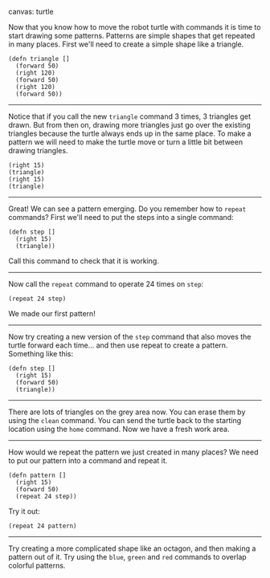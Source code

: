 canvas: turtle

Now that you know how to move the robot turtle with commands
it is time to start drawing some patterns.
Patterns are simple shapes that get repeated in many places.
First we'll need to create a simple shape like a triangle.

    (defn triangle []
      (forward 50)
      (right 120)
      (forward 50)
      (right 120)
      (forward 50))

---

Notice that if you call the new `triangle` command 3 times,
3 triangles get drawn.
But from then on, drawing more triangles just go over the
existing triangles because the turtle always ends up in the same place.
To make a pattern we will need to make the turtle move or turn a little bit
between drawing triangles.

    (right 15)
    (triangle)
    (right 15)
    (triangle)
    
---

Great! We can see a pattern emerging.
Do you remember how to `repeat` commands?
First we'll need to put the steps into a single command:

    (defn step []
      (right 15)
      (triangle))
      
Call this command to check that it is working.
      
---

Now call the `repeat` command to operate 24 times on `step`:

    (repeat 24 step)
    
We made our first pattern!

---

Now try creating a new version of the `step` command that
also moves the turtle forward each time...
and then use repeat to create a pattern.
Something like this:

    (defn step []
      (right 15)
      (forward 50)
      (triangle))
      
---

There are lots of triangles on the grey area now.
You can erase them by using the `clean` command.
You can send the turtle back to the starting location using the `home` command.
Now we have a fresh work area.

---

How would we repeat the pattern we just created in many places?
We need to put our pattern into a command and repeat it.

    (defn pattern []
      (right 15)
      (forward 50)
      (repeat 24 step))
      
Try it out:

    (repeat 24 pattern)
    
---

Try creating a more complicated shape like an octagon,
and then making a pattern out of it.
Try using the `blue`, `green` and `red` commands to overlap
colorful patterns.
